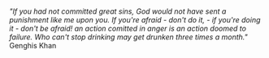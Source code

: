 # 

_"If you had not committed great sins, God would not have sent a punishment like me upon you. If you're afraid - don't do it, - if you're doing it - don't be afraid! an action comitted in anger is an action doomed to failure. Who can't stop drinking may get drunken three times a month."_ Genghis Khan
